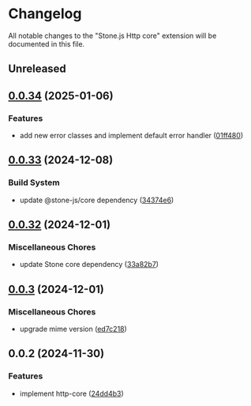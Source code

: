 # Changelog

All notable changes to the "Stone.js Http core" extension will be documented in this file.

## Unreleased


## [0.0.34](https://github.com/stonemjs/http-core/compare/v0.0.33...v0.0.34) (2025-01-06)


### Features

* add new error classes and implement default error handler ([01ff480](https://github.com/stonemjs/http-core/commit/01ff4806cd9165b6846329e5f909f61f5c067d6a))

## [0.0.33](https://github.com/stonemjs/http-core/compare/v0.0.32...v0.0.33) (2024-12-08)


### Build System

* update @stone-js/core dependency ([34374e6](https://github.com/stonemjs/http-core/commit/34374e6c4f2f644afedac48ffd94e75996e1eca3))

## [0.0.32](https://github.com/stonemjs/http-core/compare/v0.0.3...v0.0.32) (2024-12-01)


### Miscellaneous Chores

* update Stone core dependency ([33a82b7](https://github.com/stonemjs/http-core/commit/33a82b77e98ade423889148c13f25ccd40b75c8a))

## [0.0.3](https://github.com/stonemjs/http-core/compare/v0.0.2...v0.0.3) (2024-12-01)


### Miscellaneous Chores

* upgrade mime version ([ed7c218](https://github.com/stonemjs/http-core/commit/ed7c2187bd85b6877da7cd9f8c94448716446e07))

## 0.0.2 (2024-11-30)


### Features

* implement http-core ([24dd4b3](https://github.com/stonemjs/http-core/commit/24dd4b3f1e59fc19fb65fa5316121fe4b68e4f41))
